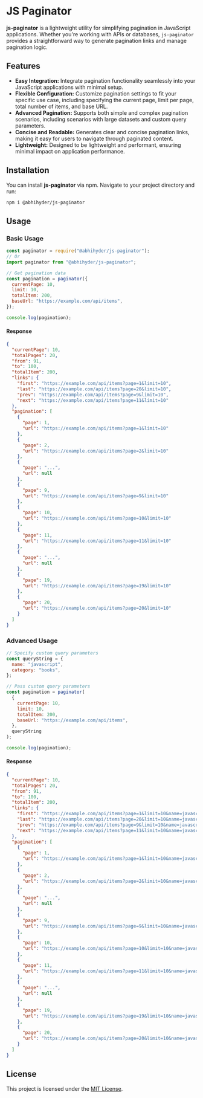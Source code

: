 # JS Paginator

**js-paginator** is a lightweight utility for simplifying pagination in JavaScript applications. Whether you're working with APIs or databases, `js-paginator` provides a straightforward way to generate pagination links and manage pagination logic.

## Features

- **Easy Integration:** Integrate pagination functionality seamlessly into your JavaScript applications with minimal setup.
- **Flexible Configuration:** Customize pagination settings to fit your specific use case, including specifying the current page, limit per page, total number of items, and base URL.
- **Advanced Pagination:** Supports both simple and complex pagination scenarios, including scenarios with large datasets and custom query parameters.
- **Concise and Readable:** Generates clear and concise pagination links, making it easy for users to navigate through paginated content.
- **Lightweight:** Designed to be lightweight and performant, ensuring minimal impact on application performance.

## Installation

You can install **js-paginator** via npm. Navigate to your project directory and run:

```bash
npm i @abhihyder/js-paginator
```

## Usage

### Basic Usage

```javascript
const paginator = require("@abhihyder/js-paginator");
// Or
import paginator from "@abhihyder/js-paginator";

// Get pagination data
const pagination = paginator({
  currentPage: 10,
  limit: 10,
  totalItem: 200,
  baseUrl: "https://example.com/api/items",
});

console.log(pagination);
```

#### Response

```json
{
  "currentPage": 10,
  "totalPages": 20,
  "from": 91,
  "to": 100,
  "totalItem": 200,
  "links": {
    "first": "https://example.com/api/items?page=1&limit=10",
    "last": "https://example.com/api/items?page=20&limit=10",
    "prev": "https://example.com/api/items?page=9&limit=10",
    "next": "https://example.com/api/items?page=11&limit=10"
  },
  "pagination": [
    {
      "page": 1,
      "url": "https://example.com/api/items?page=1&limit=10"
    },
    {
      "page": 2,
      "url": "https://example.com/api/items?page=2&limit=10"
    },
    {
      "page": "...",
      "url": null
    },
    {
      "page": 9,
      "url": "https://example.com/api/items?page=9&limit=10"
    },
    {
      "page": 10,
      "url": "https://example.com/api/items?page=10&limit=10"
    },
    {
      "page": 11,
      "url": "https://example.com/api/items?page=11&limit=10"
    },
    {
      "page": "...",
      "url": null
    },
    {
      "page": 19,
      "url": "https://example.com/api/items?page=19&limit=10"
    },
    {
      "page": 20,
      "url": "https://example.com/api/items?page=20&limit=10"
    }
  ]
}
```

### Advanced Usage

```javascript
// Specify custom query parameters
const queryString = {
  name: "javascript",
  category: "books",
};

// Pass custom query parameters
const pagination = paginator(
  {
    currentPage: 10,
    limit: 10,
    totalItem: 200,
    baseUrl: "https://example.com/api/items",
  },
  queryString
);

console.log(pagination);
```

#### Response

```json
{
  "currentPage": 10,
  "totalPages": 20,
  "from": 91,
  "to": 100,
  "totalItem": 200,
  "links": {
    "first": "https://example.com/api/items?page=1&limit=10&name=javascript&category=books",
    "last": "https://example.com/api/items?page=20&limit=10&name=javascript&category=books",
    "prev": "https://example.com/api/items?page=9&limit=10&name=javascript&category=books",
    "next": "https://example.com/api/items?page=11&limit=10&name=javascript&category=books"
  },
  "pagination": [
    {
      "page": 1,
      "url": "https://example.com/api/items?page=1&limit=10&name=javascript&category=books"
    },
    {
      "page": 2,
      "url": "https://example.com/api/items?page=2&limit=10&name=javascript&category=books"
    },
    {
      "page": "...",
      "url": null
    },
    {
      "page": 9,
      "url": "https://example.com/api/items?page=9&limit=10&name=javascript&category=books"
    },
    {
      "page": 10,
      "url": "https://example.com/api/items?page=10&limit=10&name=javascript&category=books"
    },
    {
      "page": 11,
      "url": "https://example.com/api/items?page=11&limit=10&name=javascript&category=books"
    },
    {
      "page": "...",
      "url": null
    },
    {
      "page": 19,
      "url": "https://example.com/api/items?page=19&limit=10&name=javascript&category=books"
    },
    {
      "page": 20,
      "url": "https://example.com/api/items?page=20&limit=10&name=javascript&category=books"
    }
  ]
}
```

## License

This project is licensed under the [MIT License](LICENSE).
